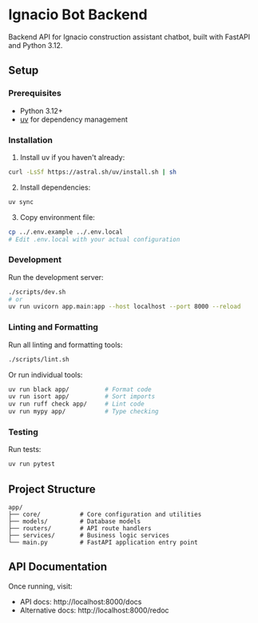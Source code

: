 # Ignacio Bot Backend

Backend API for Ignacio construction assistant chatbot, built with FastAPI and Python 3.12.

## Setup

### Prerequisites
- Python 3.12+
- [uv](https://github.com/astral-sh/uv) for dependency management

### Installation

1. Install uv if you haven't already:
```bash
curl -LsSf https://astral.sh/uv/install.sh | sh
```

2. Install dependencies:
```bash
uv sync
```

3. Copy environment file:
```bash
cp ../.env.example ../.env.local
# Edit .env.local with your actual configuration
```

### Development

Run the development server:
```bash
./scripts/dev.sh
# or
uv run uvicorn app.main:app --host localhost --port 8000 --reload
```

### Linting and Formatting

Run all linting and formatting tools:
```bash
./scripts/lint.sh
```

Or run individual tools:
```bash
uv run black app/          # Format code
uv run isort app/          # Sort imports  
uv run ruff check app/     # Lint code
uv run mypy app/           # Type checking
```

### Testing

Run tests:
```bash
uv run pytest
```

## Project Structure

```
app/
├── core/           # Core configuration and utilities
├── models/         # Database models
├── routers/        # API route handlers
├── services/       # Business logic services
└── main.py         # FastAPI application entry point
```

## API Documentation

Once running, visit:
- API docs: http://localhost:8000/docs
- Alternative docs: http://localhost:8000/redoc